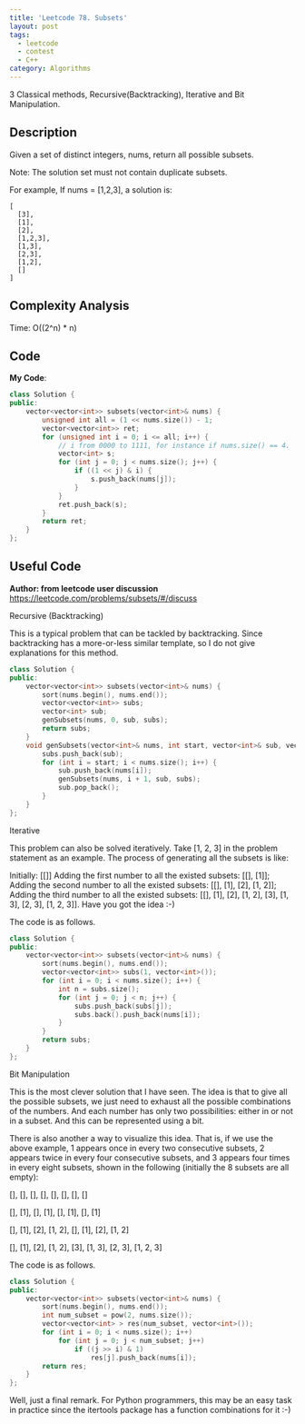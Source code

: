 ```yaml
---
title: 'Leetcode 78. Subsets'
layout: post
tags:
  - leetcode
  - contest
  - C++
category: Algorithms 
---
```


3 Classical methods, Recursive(Backtracking), Iterative and Bit Manipulation.

<!--more-->

## Description
Given a set of distinct integers, nums, return all possible subsets.

Note: The solution set must not contain duplicate subsets.

For example,
If nums = [1,2,3], a solution is:

```
[
  [3],
  [1],
  [2],
  [1,2,3],
  [1,3],
  [2,3],
  [1,2],
  []
]

```


## Complexity Analysis

Time: O((2^n) * n)


## Code

**My Code**:

```cpp
class Solution {
public:
    vector<vector<int>> subsets(vector<int>& nums) {
        unsigned int all = (1 << nums.size()) - 1;
        vector<vector<int>> ret;
        for (unsigned int i = 0; i <= all; i++) {
            // i from 0000 to 1111, for instance if nums.size() == 4.
            vector<int> s;
            for (int j = 0; j < nums.size(); j++) {
                if ((1 << j) & i) {
                    s.push_back(nums[j]);
                }
            }
            ret.push_back(s);
        }
        return ret;
    }
};

```

## Useful Code


**Author: from leetcode user discussion**
https://leetcode.com/problems/subsets/#/discuss

Recursive (Backtracking)

This is a typical problem that can be tackled by backtracking. Since backtracking has a more-or-less similar template, so I do not give explanations for this method.

```cpp
class Solution {
public:
    vector<vector<int>> subsets(vector<int>& nums) {
        sort(nums.begin(), nums.end());
        vector<vector<int>> subs;
        vector<int> sub;  
        genSubsets(nums, 0, sub, subs);
        return subs; 
    }
    void genSubsets(vector<int>& nums, int start, vector<int>& sub, vector<vector<int>>& subs) {
        subs.push_back(sub);
        for (int i = start; i < nums.size(); i++) {
            sub.push_back(nums[i]);
            genSubsets(nums, i + 1, sub, subs);
            sub.pop_back();
        }
    }
};
```

Iterative

This problem can also be solved iteratively. Take [1, 2, 3] in the problem statement as an example. The process of generating all the subsets is like:

Initially: [[]]
Adding the first number to all the existed subsets: [[], [1]];
Adding the second number to all the existed subsets: [[], [1], [2], [1, 2]];
Adding the third number to all the existed subsets: [[], [1], [2], [1, 2], [3], [1, 3], [2, 3], [1, 2, 3]].
Have you got the idea :-)

The code is as follows.

```cpp
class Solution {
public:
    vector<vector<int>> subsets(vector<int>& nums) {
        sort(nums.begin(), nums.end());
        vector<vector<int>> subs(1, vector<int>());
        for (int i = 0; i < nums.size(); i++) {
            int n = subs.size();
            for (int j = 0; j < n; j++) {
                subs.push_back(subs[j]); 
                subs.back().push_back(nums[i]);
            }
        }
        return subs;
    }
}; 
```

Bit Manipulation

This is the most clever solution that I have seen. The idea is that to give all the possible subsets, we just need to exhaust all the possible combinations of the numbers. And each number has only two possibilities: either in or not in a subset. And this can be represented using a bit.

There is also another a way to visualize this idea. That is, if we use the above example, 1 appears once in every two consecutive subsets, 2 appears twice in every four consecutive subsets, and 3 appears four times in every eight subsets, shown in the following (initially the 8 subsets are all empty):

[], [], [], [], [], [], [], []

[], [1], [], [1], [], [1], [], [1]

[], [1], [2], [1, 2], [], [1], [2], [1, 2]

[], [1], [2], [1, 2], [3], [1, 3], [2, 3], [1, 2, 3]

The code is as follows.

```cpp
class Solution {
public:
    vector<vector<int>> subsets(vector<int>& nums) {
        sort(nums.begin(), nums.end());
        int num_subset = pow(2, nums.size()); 
        vector<vector<int> > res(num_subset, vector<int>());
        for (int i = 0; i < nums.size(); i++)
            for (int j = 0; j < num_subset; j++)
                if ((j >> i) & 1)
                    res[j].push_back(nums[i]);
        return res;  
    }
};
```

Well, just a final remark. For Python programmers, this may be an easy task in practice since the itertools package has a function combinations for it :-)